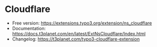 # Cloudflare

- Free version: https://extensions.typo3.org/extension/ns_cloudflare
- Documentation: https://docs.t3planet.com/en/latest/ExtNsCloudflare/Index.html
- Changelog: https://t3planet.com/typo3-cloudflare-extension
